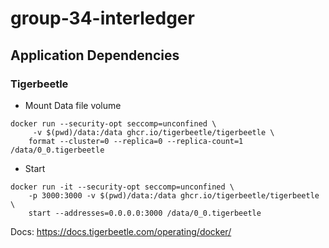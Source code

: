 # group-34-interledger

## Application Dependencies

### Tigerbeetle
- Mount Data file volume
```
docker run --security-opt seccomp=unconfined \
     -v $(pwd)/data:/data ghcr.io/tigerbeetle/tigerbeetle \
    format --cluster=0 --replica=0 --replica-count=1 /data/0_0.tigerbeetle
```

- Start
```
docker run -it --security-opt seccomp=unconfined \
    -p 3000:3000 -v $(pwd)/data:/data ghcr.io/tigerbeetle/tigerbeetle \
    start --addresses=0.0.0.0:3000 /data/0_0.tigerbeetle
```
Docs: https://docs.tigerbeetle.com/operating/docker/